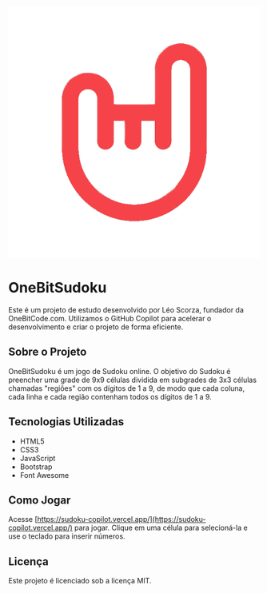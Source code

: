 ![Logo](icon.png)

# OneBitSudoku

Este é um projeto de estudo desenvolvido por Léo Scorza, fundador da OneBitCode.com. Utilizamos o GitHub Copilot para acelerar o desenvolvimento e criar o projeto de forma eficiente.

## Sobre o Projeto

OneBitSudoku é um jogo de Sudoku online. O objetivo do Sudoku é preencher uma grade de 9x9 células dividida em subgrades de 3x3 células chamadas "regiões" com os dígitos de 1 a 9, de modo que cada coluna, cada linha e cada região contenham todos os dígitos de 1 a 9.

## Tecnologias Utilizadas

- HTML5
- CSS3
- JavaScript
- Bootstrap
- Font Awesome

## Como Jogar

Acesse [https://sudoku-copilot.vercel.app/](https://sudoku-copilot.vercel.app/) para jogar. Clique em uma célula para selecioná-la e use o teclado para inserir números.

## Licença

Este projeto é licenciado sob a licença MIT.